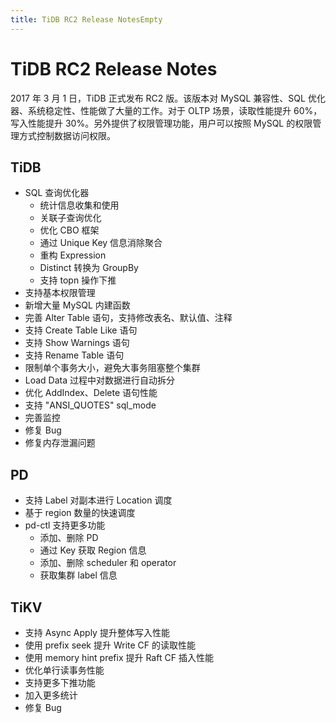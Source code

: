 ```yaml
---
title: TiDB RC2 Release NotesEmpty
---
```


# TiDB RC2 Release Notes

2017 年 3 月 1 日，TiDB 正式发布 RC2 版。该版本对 MySQL 兼容性、SQL 优化器、系统稳定性、性能做了大量的工作。对于 OLTP 场景，读取性能提升 60%，写入性能提升 30%。另外提供了权限管理功能，用户可以按照 MySQL 的权限管理方式控制数据访问权限。

## TiDB

+ SQL 查询优化器
    - 统计信息收集和使用
    - 关联子查询优化
    - 优化 CBO 框架
    - 通过 Unique Key 信息消除聚合
    - 重构 Expression
    - Distinct 转换为 GroupBy
    - 支持 topn 操作下推
+ 支持基本权限管理
+ 新增大量 MySQL 内建函数
+ 完善 Alter Table 语句，支持修改表名、默认值、注释
+ 支持 Create Table Like 语句
+ 支持 Show Warnings 语句
+ 支持 Rename Table 语句
+ 限制单个事务大小，避免大事务阻塞整个集群
+ Load Data 过程中对数据进行自动拆分
+ 优化 AddIndex、Delete 语句性能
+ 支持 "ANSI_QUOTES" sql_mode
+ 完善监控
+ 修复 Bug
+ 修复内存泄漏问题

## PD

+ 支持 Label 对副本进行 Location 调度
+ 基于 region 数量的快速调度
+ pd-ctl 支持更多功能
    - 添加、删除 PD
    - 通过 Key 获取 Region 信息
    - 添加、删除 scheduler 和 operator
    - 获取集群 label 信息

## TiKV

+ 支持 Async Apply 提升整体写入性能
+ 使用 prefix seek 提升 Write CF 的读取性能
+ 使用 memory hint prefix 提升 Raft CF 插入性能
+ 优化单行读事务性能
+ 支持更多下推功能
+ 加入更多统计
+ 修复 Bug
